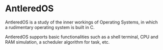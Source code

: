 # AntleredOS

AntleredOS is a study of the inner workings of Operating Systems, in which a rudimentary operating system is built in C.

AntleredOS supports basic functionalities such as a shell terminal, CPU and RAM simulation, a scheduler algorithm for task, etc. 
